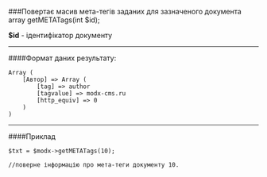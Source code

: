 ###Повертає масив мета-тегів заданих для зазначеного документа
array getMETATags(int $id);

**$id** - ідентифікатор документу

***

####Формат даних результату:

	Array ( 
		[Автор] => Array ( 
			[tag] => author 
			[tagvalue] => modx-cms.ru 
			[http_equiv] => 0 
		) 
	)
	
***
	
####Приклад

	$txt = $modx->getMETATags(10);
	
	//поверне інформацію про мета-теги документу 10.
